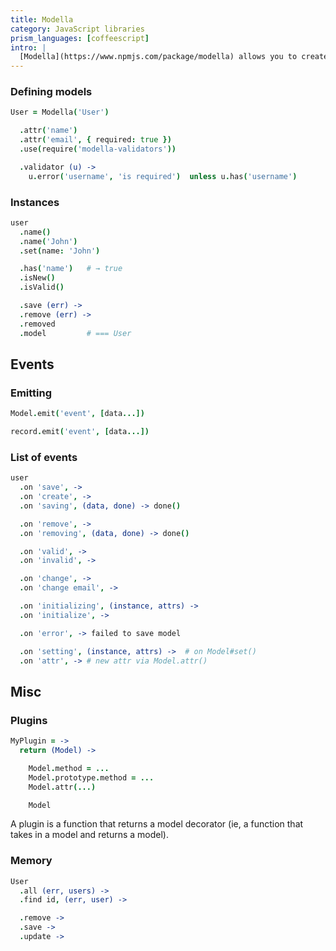 ```yaml
---
title: Modella
category: JavaScript libraries
prism_languages: [coffeescript]
intro: |
  [Modella](https://www.npmjs.com/package/modella) allows you to create simple models in JavaScript. This is a guide on basic usage of Modella in CoffeeScript.
---
```


### Defining models

```coffeescript
User = Modella('User')
```

```coffeescript
  .attr('name')
  .attr('email', { required: true })
  .use(require('modella-validators'))
```

```coffeescript
  .validator (u) ->
    u.error('username', 'is required')  unless u.has('username')
```

### Instances

```coffeescript
user
  .name()
  .name('John')
  .set(name: 'John')
```

```coffeescript
  .has('name')   # → true
  .isNew()
  .isValid()
```

```coffeescript
  .save (err) ->
  .remove (err) ->
  .removed
  .model         # === User
```

## Events

### Emitting

```coffeescript
Model.emit('event', [data...])
```

```coffeescript
record.emit('event', [data...])
```

### List of events

```coffeescript
user
  .on 'save', ->
  .on 'create', ->
  .on 'saving', (data, done) -> done()
```

```coffeescript
  .on 'remove', ->
  .on 'removing', (data, done) -> done()
```

```coffeescript
  .on 'valid', ->
  .on 'invalid', ->
```

```coffeescript
  .on 'change', ->
  .on 'change email', ->
```

```coffeescript
  .on 'initializing', (instance, attrs) ->
  .on 'initialize', ->
```

```coffeescript
  .on 'error', -> failed to save model
```

```coffeescript
  .on 'setting', (instance, attrs) ->  # on Model#set()
  .on 'attr', -> # new attr via Model.attr()
```

## Misc

### Plugins

```coffeescript
MyPlugin = ->
  return (Model) ->

    Model.method = ...
    Model.prototype.method = ...
    Model.attr(...)

    Model
```

A plugin is a function that returns a model decorator (ie, a function that takes in a model and returns a model).

### Memory

```coffeescript
User
  .all (err, users) ->
  .find id, (err, user) ->
```

```coffeescript
  .remove ->
  .save ->
  .update ->
```
